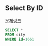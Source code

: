 ## Select By ID
[문제링크](https://www.hackerrank.com/challenges/select-by-id/problem?isFullScreen=true)
```sql
SELECT *
FROM city
WHERE id=1661
```
